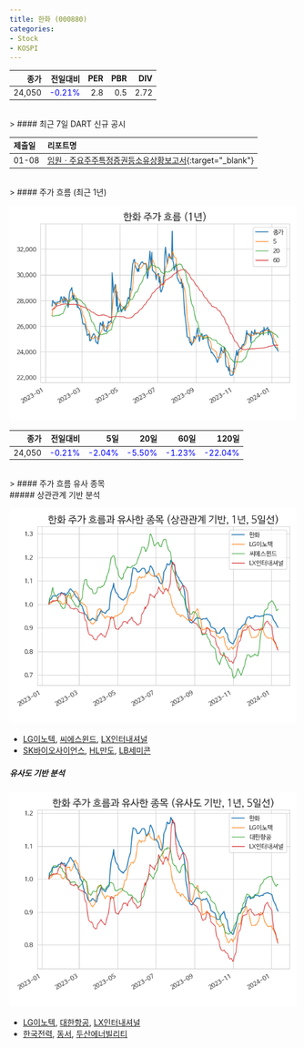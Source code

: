 ```yaml
---
title: 한화 (000880)
categories:
- Stock
- KOSPI
---
```


|종가|전일대비|PER|PBR|DIV|
|---:|-------:|--:|--:|--:|
|24,050|<span style="color: blue">-0.21%</span>|2.8|0.5|2.72|

<!-- more -->

<br>
> #### 최근 7일 DART 신규 공시


|제출일|리포트명|
|:-----|:-------|
|01-08|[임원ㆍ주요주주특정증권등소유상황보고서](https://dart.fss.or.kr/dsaf001/main.do?rcpNo=20240108000271){:target="_blank"}|

<br>
> #### 주가 흐름 (최근 1년)

![000880](/assets/images/stock/000880.png)

|종가|전일대비|5일|20일|60일|120일|
|---:|-------:|--:|---:|---:|----:|
|24,050|<span style="color: blue">-0.21%</span>|<span style="color: blue">-2.04%</span>|<span style="color: blue">-5.50%</span>|<span style="color: blue">-1.23%</span>|<span style="color: blue">-22.04%</span>|

<br>
> #### 주가 흐름 유사 종목
<br>
##### 상관관계 기반 분석

![000880](/assets/images/stock/000880_corr.png)
- [LG이노텍](/011070/), [씨에스윈드](/112610/), [LX인터내셔널](/001120/)
- [SK바이오사이언스](/302440/), [HL만도](/204320/), [LB세미콘](/061970/)

##### 유사도 기반 분석

![000880](/assets/images/stock/000880_sim.png)
- [LG이노텍](/011070/), [대한항공](/003490/), [LX인터내셔널](/001120/)
- [한국전력](/015760/), [동서](/026960/), [두산에너빌리티](/034020/)
